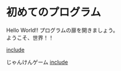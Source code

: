 # 初めてのプログラム

Hello World!!
プログラムの扉を開きましょう。  <br>
ようこそ、世界！！

[include](lecture_1/hello.c)

じゃんけんゲーム
[include](lecture_1/rock_paper_scissors.c)
